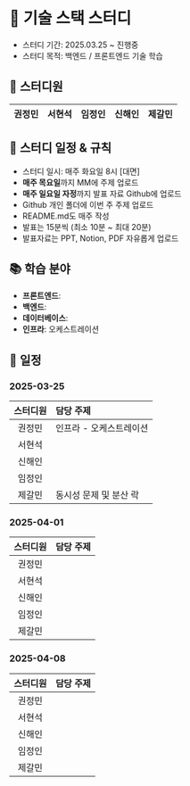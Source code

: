 # 🚀 기술 스택 스터디

- 스터디 기간: 2025.03.25 ~ 진행중
- 스터디 목적: 백엔드 / 프론트엔드 기술 학습

## 👥 스터디원

| 권정민 | 서현석 | 임정인 | 신해인 | 제갈민  |
| :-: | :-: | :-: | :-: | :-: |

## 📌 스터디 일정 & 규칙

-  스터디 일시: 매주 화요일 8시 [대면]
-  **매주 목요일**까지 MM에 주제 업로드
-  **매주 일요일 자정**까지 발표 자료 Github에 업로드
-  Github 개인 폴더에 이번 주 주제 업로드
-  README.md도 매주 작성
-  발표는 15분씩 (최소 10분 ~ 최대 20분)
-  발표자료는 PPT, Notion, PDF 자유롭게 업로드

## 📚 학습 분야

- **프론트엔드**: 
- **백엔드**: 
- **데이터베이스**: 
- **인프라**: 오케스트레이션


## 📅 일정

### 2025-03-25

| 스터디원 | 담당 주제         |
| :--: | :------------ |
| 권정민  | 인프라 - 오케스트레이션 |
| 서현석  |               |
| 신해인  |               |
| 임정인  |               |
| 제갈민  | 동시성 문제 및 분산 락  |

### 2025-04-01

|스터디원|담당 주제|
|:-:|:--|
|권정민||
|서현석||
|신해인||
|임정인||
|제갈민||

### 2025-04-08

|스터디원|담당 주제|
|:-:|:--|
|권정민||
|서현석||
|신해인||
|임정인||
|제갈민||

